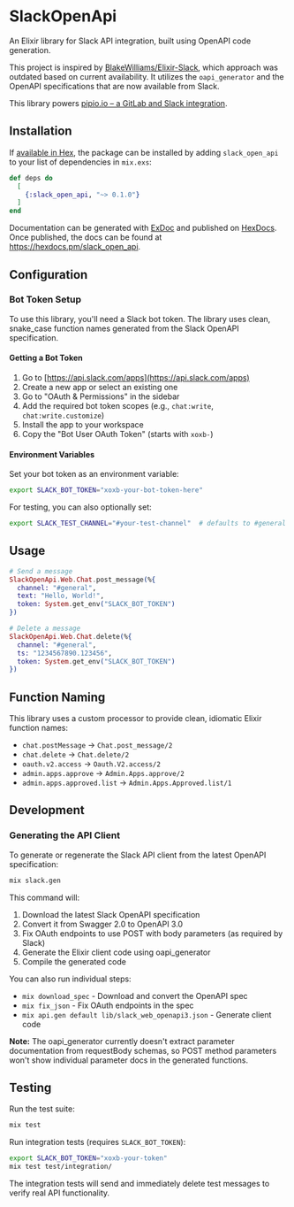 # SlackOpenApi

An Elixir library for Slack API integration, built using OpenAPI code generation.

This project is inspired by [BlakeWilliams/Elixir-Slack](https://github.com/BlakeWilliams/Elixir-Slack), which approach was outdated based on current availability. It utilizes the `oapi_generator` and the OpenAPI specifications that are now available from Slack.

This library powers [pipio.io – a GitLab and Slack integration](https://pipio.io).

## Installation

If [available in Hex](https://hex.pm/docs/publish), the package can be installed
by adding `slack_open_api` to your list of dependencies in `mix.exs`:

```elixir
def deps do
  [
    {:slack_open_api, "~> 0.1.0"}
  ]
end
```

Documentation can be generated with [ExDoc](https://github.com/elixir-lang/ex_doc)
and published on [HexDocs](https://hexdocs.pm). Once published, the docs can
be found at <https://hexdocs.pm/slack_open_api>.

## Configuration

### Bot Token Setup

To use this library, you'll need a Slack bot token. The library uses clean, snake_case function names generated from the Slack OpenAPI specification.

#### Getting a Bot Token

1. Go to [https://api.slack.com/apps](https://api.slack.com/apps)
2. Create a new app or select an existing one
3. Go to "OAuth & Permissions" in the sidebar
4. Add the required bot token scopes (e.g., `chat:write`, `chat:write.customize`)
5. Install the app to your workspace
6. Copy the "Bot User OAuth Token" (starts with `xoxb-`)

#### Environment Variables

Set your bot token as an environment variable:

```bash
export SLACK_BOT_TOKEN="xoxb-your-bot-token-here"
```

For testing, you can also optionally set:

```bash
export SLACK_TEST_CHANNEL="#your-test-channel"  # defaults to #general
```

## Usage

```elixir
# Send a message
SlackOpenApi.Web.Chat.post_message(%{
  channel: "#general",
  text: "Hello, World!",
  token: System.get_env("SLACK_BOT_TOKEN")
})

# Delete a message
SlackOpenApi.Web.Chat.delete(%{
  channel: "#general", 
  ts: "1234567890.123456",
  token: System.get_env("SLACK_BOT_TOKEN")
})
```

## Function Naming

This library uses a custom processor to provide clean, idiomatic Elixir function names:

- `chat.postMessage` → `Chat.post_message/2`
- `chat.delete` → `Chat.delete/2`  
- `oauth.v2.access` → `Oauth.V2.access/2`
- `admin.apps.approve` → `Admin.Apps.approve/2`
- `admin.apps.approved.list` → `Admin.Apps.Approved.list/1`

## Development

### Generating the API Client

To generate or regenerate the Slack API client from the latest OpenAPI specification:

```bash
mix slack.gen
```

This command will:
1. Download the latest Slack OpenAPI specification
2. Convert it from Swagger 2.0 to OpenAPI 3.0  
3. Fix OAuth endpoints to use POST with body parameters (as required by Slack)
4. Generate the Elixir client code using oapi_generator
5. Compile the generated code

You can also run individual steps:
- `mix download_spec` - Download and convert the OpenAPI spec
- `mix fix_json` - Fix OAuth endpoints in the spec
- `mix api.gen default lib/slack_web_openapi3.json` - Generate client code

**Note:** The oapi_generator currently doesn't extract parameter documentation from requestBody schemas, so POST method parameters won't show individual parameter docs in the generated functions.

## Testing

Run the test suite:

```bash
mix test
```

Run integration tests (requires `SLACK_BOT_TOKEN`):

```bash
export SLACK_BOT_TOKEN="xoxb-your-token"
mix test test/integration/
```

The integration tests will send and immediately delete test messages to verify real API functionality.

